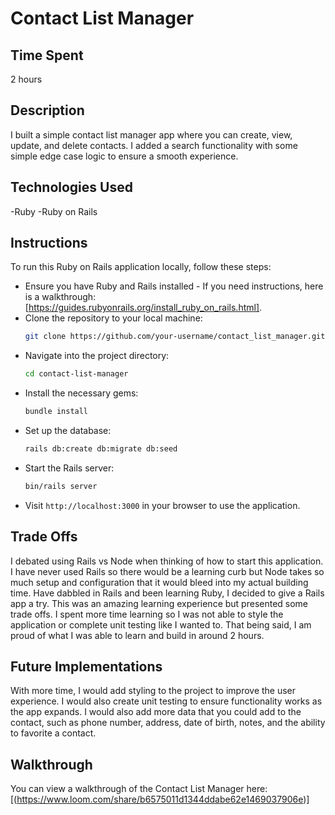 # Contact List Manager

## Time Spent

2 hours

## Description

I built a simple contact list manager app where you can create, view, update, and delete contacts. I added a search functionality with some simple edge case logic to ensure a smooth experience.

## Technologies Used

-Ruby
-Ruby on Rails

## Instructions

To run this Ruby on Rails application locally, follow these steps:

- Ensure you have Ruby and Rails installed - If you need instructions, here is a walkthrough: [https://guides.rubyonrails.org/install_ruby_on_rails.html].
- Clone the repository to your local machine:
  ```bash
  git clone https://github.com/your-username/contact_list_manager.git
  ```
- Navigate into the project directory:  
  ```bash
  cd contact-list-manager
  ```
- Install the necessary gems:  
  ```bash
  bundle install
  ```
- Set up the database:  
  ```bash
  rails db:create db:migrate db:seed
  ```
- Start the Rails server:  
  ```bash
  bin/rails server
  ```
- Visit `http://localhost:3000` in your browser to use the application.

## Trade Offs

I debated using Rails vs Node when thinking of how to start this application. I have never used Rails so there would be a learning curb but Node takes so much setup and configuration that it would bleed into my actual building time. Have dabbled in Rails and been learning Ruby, I decided to give a Rails app a try. This was an amazing learning experience but presented some trade offs. I spent more time learning so I was not able to style the application or complete unit testing like I wanted to. That being said, I am proud of what I was able to learn and build in around 2 hours.

## Future Implementations

With more time, I would add styling to the project to improve the user experience. I would also create unit testing to ensure functionality works as the app expands. I would also add more data that you could add to the contact, such as phone number, address, date of birth, notes, and the ability to favorite a contact. 

## Walkthrough

You can view a walkthrough of the Contact List Manager here:  
[(https://www.loom.com/share/b6575011d1344ddabe62e1469037906e)]